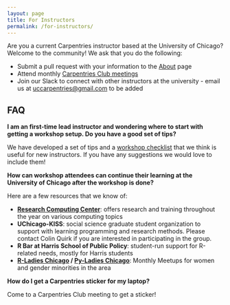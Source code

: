 ```yaml
---
layout: page
title: For Instructors
permalink: /for-instructors/
---
```


Are you a current Carpentries instructor based at the University of Chicago? Welcome to the community! We ask that you do the following:

- Submit a pull request with your information to the [About](https://uc-carpentries.github.io/about/) page
- Attend monthly [Carpentries Club meetings](https://uc-carpentries.github.io/get-involved/)
- Join our Slack to connect with other instructors at the university - email us at uccarpentries@gmail.com to be added

## FAQ

**I am an first-time lead instructor and wondering where to start with getting a workshop setup. Do you have a good set of tips?**

We have developed a set of tips and a [workshop checklist](/organizing-workshops/) that we think is useful for new instructors. If you have any suggestions we would love to include them! 

**How can workshop attendees can continue their learning at the University of Chicago after the workshop is done?** 

Here are a few resources that we know of:

- **[Research Computing Center](https://rcc.uchicago.edu/support-and-services/workshops-and-training)**: offers research and training throughout the year on various computing topics
- **UChicago-KISS**: social science graduate student organization to support with learning programming and research methods. Please contact Colin Quirk if you are interested in participating in the group.
- **R Bar at Harris School of Public Policy**: student-run support for R-related needs, mostly for Harris students
- **[R-Ladies Chicago](https://rladieschicago.org/) / [Py-Ladies Chicago](https://www.meetup.com/Chicago-PyLadies/)**: Monthly Meetups for women and gender minorities in the area

**How do I get a Carpentries sticker for my laptop?**

Come to a Carpentries Club meeting to get a sticker!
